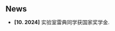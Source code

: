 <h1 id="news"></h1>

<h2 style="margin: 30px 0px 10px;">News</h2>

<ul>

<li><strong>[10. 2024]</strong> 实验室雷典同学获国家奖学金.</li>

</div>
</ul>
